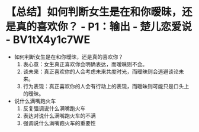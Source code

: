 # 【总结】如何判断女生是在和你暧昧，还是真的喜欢你？ - P1：输出 - 楚儿恋爱说 - BV1tX4y1c7WE

-   如何判断女生是在和你暧昧，还是真的喜欢你？
    1.  表心意：女生真正喜欢你会明确表达，而暧昧则不会。
    2.  谈未来：真正喜欢你的人会考虑未来共度时光，而暧昧则会逃避谈论未来。
    3.  行为表现：真正喜欢你的人会有行动上的表现，而暧昧则可能只是口头上的暧昧。
-   说什么满嘴跑火车
    1.  反复强调说什么满嘴跑火车
    2.  表达对说什么满嘴跑火车的不满
    3.  强调说什么满嘴跑火车的重要性